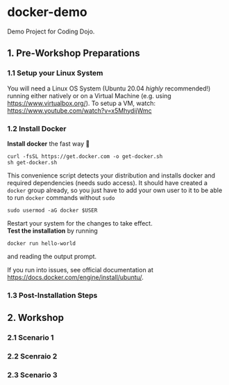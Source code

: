 # docker-demo
Demo Project for Coding Dojo.

## 1. Pre-Workshop Preparations
### 1.1 Setup your Linux System
You will need a Linux OS System (Ubuntu 20.04 *highly* recommended!) running either natively or on a Virtual Machine (e.g. using https://www.virtualbox.org/).
To setup a VM, watch: https://www.youtube.com/watch?v=x5MhydijWmc

### 1.2 Install Docker
**Install docker** the fast way 🚀
```
curl -fsSL https://get.docker.com -o get-docker.sh
sh get-docker.sh
```
This convenience script detects your distribution and installs docker and required dependencies (needs sudo access). It should have created a `docker` group already, so you just have to add your own user to it to be able to run `docker` commands without `sudo`
```
sudo usermod -aG docker $USER
```
Restart your system for the changes to take effect.  
**Test the installation** by running
```
docker run hello-world
```
and reading the output prompt.

If you run into issues, see official documentation at https://docs.docker.com/engine/install/ubuntu/.

### 1.3 Post-Installation Steps


## 2. Workshop
### 2.1 Scenario 1
### 2.2 Scenraio 2
### 2.3 Scenario 3
